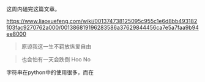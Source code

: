 这周内磕完这篇文章。

https://www.liaoxuefeng.com/wiki/001374738125095c955c1e6d8bb493182103fac9270762a000/001386819196283586a37629844456ca7e5a7faa9b94ee8000

> 原谅我这一生不羁放纵爱自由

> 也会怕有一天会跌倒 Hoo No

字符串在python中的使用很多，而在